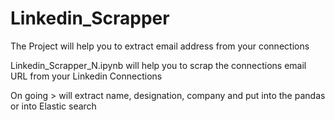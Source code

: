 # Linkedin_Scrapper

The Project will help you to extract email address from your connections

Linkedin_Scrapper_N.ipynb will help you to scrap the connections email URL from your Linkedin Connections

On going > will extract name, designation, company and put into the pandas or into Elastic search
